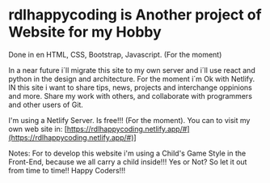 # rdlhappycoding is Another project of Website for my Hobby
Done in en HTML, CSS, Bootstrap, Javascript. (For the moment) 

In a near future i´ll migrate this site to my own server and i´ll use react and python in the design and architecture. For the moment i´m Ok with Netlify. IN this site i want to share tips, news, projects and interchange oppinions and more. Share my work with others, and collaborate with programmers and other users of Git.

I'm using a Netlify Server. Is free!!! (For the moment).
You can to visit my own web site in: [https://rdlhappycoding.netlify.app/#](https://rdlhappycoding.netlify.app/#)]

Notes: For to develop this website i'm using a Child's Game Style in the Front-End, because we all carry a child inside!!! Yes or Not? So let it out from time to time!! Happy Coders!!!






